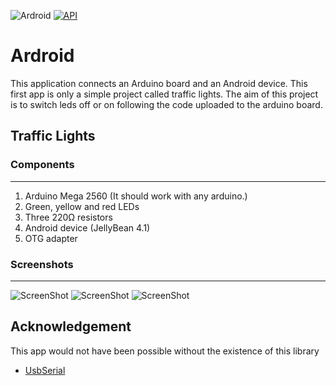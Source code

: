 ![Ardroid](https://img.shields.io/badge/Ardroid-v1.0-red.svg?style=plastic)
[![API](https://img.shields.io/badge/API-16%2B-green.svg?style=plastic)](https://developer.android.com/about/versions/android-4.1.html)

# **Ardroid**

This application connects an Arduino board and an Android device. This first app is only a simple project called traffic lights.
The aim of this project is to switch leds off or on following the code uploaded to the arduino board.

## **Traffic Lights**

### Components
-----
1. Arduino Mega 2560 (It should work with any arduino.)
2. Green, yellow and red LEDs
3. Three 220&#8486; resistors 
4. Android device (JellyBean 4.1)
5. OTG adapter

### Screenshots
-----

![ScreenShot](https://raw.github.com/herb786/Arduino-Android-Interface/master/screenshots/tl_scheme.png)
![ScreenShot](https://raw.github.com/herb786/Arduino-Android-Interface/master/screenshots/tl_bb.png)
![ScreenShot](https://raw.github.com/herb786/Arduino-Android-Interface/master/screenshots/1478656007722.jpg)

Acknowledgement
-----
This app would not have been possible without the existence of this library
* [UsbSerial ](https://github.com/felHR85/UsbSerial)